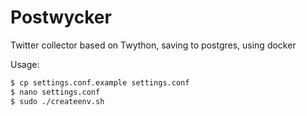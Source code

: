 Postwycker
==========

Twitter collector based on Twython, saving to postgres, using docker

Usage:

```bash
$ cp settings.conf.example settings.conf
$ nano settings.conf
$ sudo ./createenv.sh
```
